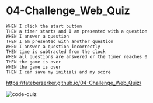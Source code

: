# 04-Challenge_Web_Quiz
```
WHEN I click the start button
THEN a timer starts and I am presented with a question
WHEN I answer a question
THEN I am presented with another question
WHEN I answer a question incorrectly
THEN time is subtracted from the clock
WHEN all questions are answered or the timer reaches 0
THEN the game is over
WHEN the game is over
THEN I can save my initials and my score
```

https://fateberzerker.github.io/04-Challenge_Web_Quiz/

![code-quiz](https://user-images.githubusercontent.com/105321670/185972909-3b942d4d-03c8-444e-b071-cdf977f766e7.gif)
